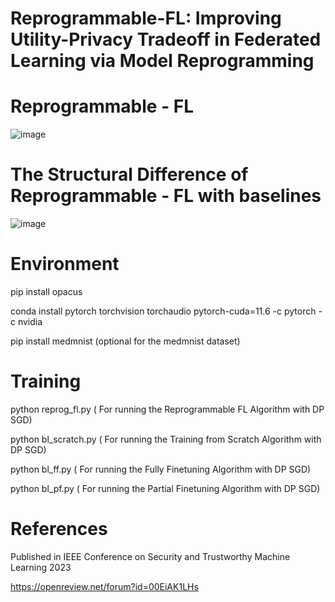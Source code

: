# Reprogrammable-FL: Improving Utility-Privacy Tradeoff in Federated Learning via Model Reprogramming




# Reprogrammable - FL
![image](https://user-images.githubusercontent.com/91891697/209747270-2b54c3c7-9737-4ed5-ae1c-f95cfbabab94.png)


# The Structural Difference of Reprogrammable - FL with baselines
![image](https://user-images.githubusercontent.com/91891697/209747136-2f2bf9c0-600f-4585-8eb1-cb804f22b5c0.png)






# Environment 

pip install opacus

conda install pytorch torchvision torchaudio pytorch-cuda=11.6 -c pytorch -c nvidia

pip install medmnist (optional for the medmnist dataset)


# Training

python reprog_fl.py ( For running the Reprogrammable FL Algorithm with DP SGD)

python bl_scratch.py ( For running the Training from Scratch Algorithm with DP SGD)

python bl_ff.py ( For running the Fully Finetuning Algorithm with DP SGD)

python bl_pf.py ( For running the Partial Finetuning Algorithm with DP SGD)






# References

Published in IEEE Conference on Security and Trustworthy Machine Learning 2023

https://openreview.net/forum?id=00EiAK1LHs


